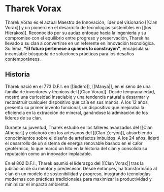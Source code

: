 # Tharek Vorax

Tharek Vorax es el actual Maestro de Innovación, líder del visionario [[Clan Vorax]] y un pionero en el desarrollo de tecnologías sostenibles en [[los Hierakos]]. Reconocido por su audaz enfoque hacia la ingeniería y su compromiso con el equilibrio entre progreso y preservación, Tharek ha llevado a su clan a convertirse en un referente en innovación tecnológica. Su lema, **"El futuro pertenece a quienes lo construyen"**, encapsula su incansable búsqueda de soluciones prácticas para los desafíos contemporáneos.

## Historia

Tharek nació en el 773 D.F.I. en [[Sídero]], [[Manya]], en el seno de una familia de inventores y técnicos del [[Clan Vorax]]. Desde temprana edad, mostró una curiosidad insaciable y una tendencia natural a desarmar y reconstruir cualquier dispositivo que caía en sus manos. A los 12 años, presentó su primer invento funcional, un dispositivo que mejoraba la eficiencia en la extracción de mineral, ganándose la admiración de los líderes de su clan.

Durante su juventud, Tharek estudió en los talleres avanzados del [[Clan Athenar]] y colaboró con los artesanos del [[Clan Zeryon]], absorbiendo conocimientos sobre el diseño de artefactos imbuidos. A los 24 años, lideró el desarrollo de un sistema de energía renovable basado en el calor geotérmico, lo que marcó un hito en la historia del clan y consolidó su reputación como un innovador implacable.

En el 802 D.F.I., Tharek asumió el liderazgo del [[Clan Vorax]] tras la jubilación de su mentor y predecesor. Desde entonces, ha transformado al clan en un modelo de sostenibilidad y progreso, integrando tecnologías modernas con prácticas tradicionales para maximizar la productividad y minimizar el impacto ambiental.